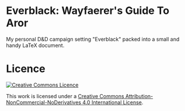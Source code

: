 # Everblack: Wayfaerer's Guide To Aror

My personal D&D campaign setting "Everblack" packed into a small and handy
LaTeX document.

# Licence

<a rel="license" href="http://creativecommons.org/licenses/by-nc-nd/4.0/">
    <img alt="Creative Commons Licence" style="border-width:0"
         src="https://i.creativecommons.org/l/by-nc-nd/4.0/88x31.png" />
</a>

This work is licensed under a [Creative Commons
Attribution-NonCommercial-NoDerivatives 4.0 International
License](http://creativecommons.org/licenses/by-nc-nd/4.0/).

